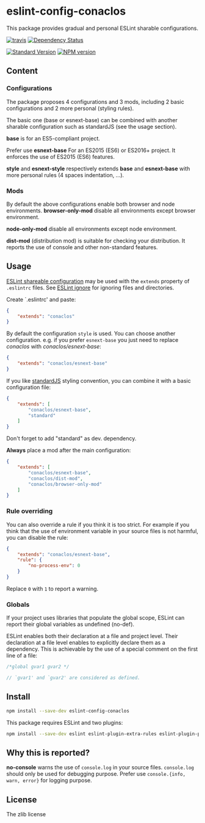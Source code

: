 # eslint-config-conaclos

This package provides gradual and personal ESLint sharable configurations.

[![travis][travis-image]][travis-url]
[![Dependency Status][versioneye-image]][versioneye-url]

[![Standard Version][sv-image]][sv-url]
[![NPM version][npm-image]][npm-url]

## Content

### Configurations

The package proposes 4 configurations and 3 mods, including 2 basic
configurations and 2 more personal (styling rules).

The basic one (base or esnext-base) can be combined with another sharable
configuration such as standardJS (see the usage section).

**base** is for an ES5-compliant project.

Prefer use **esnext-base** For an ES2015 (ES6) or ES2016+ project. It enforces
the use of ES2015 (ES6) features.

**style** and **esnext-style** respectively extends **base** and **esnext-base**
with more personal rules (4 spaces indentation, ...).

### Mods

By default the above configurations enable both browser and node environments.
**browser-only-mod** disable all environments except browser environment.

**node-only-mod** disable all environments except node environment.

**dist-mod** (distribution mod) is suitable for checking your distribution.
It reports the use of console and other non-standard features.

## Usage

[ESLint shareable configuration][esl-sc] may be used with the `extends` property
 of `.eslintrc` files.
See [ESLint ignore][eslint-ignore] for ignoring files and directories.

Create `.eslintrc' and paste:
```json
{
    "extends": "conaclos"
}
```

By default the configuration `style` is used.
You can choose another configuration.
e.g. if you prefer `esnext-base` you just need to replace *conaclos* with
 *conaclos/esnext-base*:
```json
{
    "extends": "conaclos/esnext-base"
}
```
If you like [standardJS](http://standardjs.com/) styling convention, you can
combine it with a basic configuration file:
```json
{
    "extends": [
        "conaclos/esnext-base",
        "standard"
    ]
}
```
Don't forget to add "standard" as dev. dependency.

**Always** place a mod after the main configuration:
```json
{
    "extends": [
        "conaclos/esnext-base",
        "conaclos/dist-mod",
        "conaclos/browser-only-mod"
    ]
}
```

### Rule overriding

You can also override a rule if you think it is too strict.
For example if you think that the use of environment variable in your source
files is not harmful, you can disable the rule:

```json
{
    "extends": "conaclos/esnext-base",
    "rule": {
        "no-process-env": 0
    }
}
```

Replace ```0``` with ```1``` to report a warning.

### Globals

If your project uses libraries that populate the global scope, ESLint can report
 their global variables as undefined (no-def).

ESLint enables both their declaration at a file and project level.
Their declaration at a file level enables to explicitly declare them as a
dependency. This is achievable by the use of a special comment on the first line
of a file:

```js
/*global gvar1 gvar2 */

// `gvar1' and `gvar2' are considered as defined.
```

## Install

```bash
npm install --save-dev eslint-config-conaclos
```

This package requires ESLint and two plugins:

```bash
npm install --save-dev eslint eslint-plugin-extra-rules eslint-plugin-promise
```

## Why this is reported?

**no-console** warns the use of ```console.log``` in your source files.
```console.log``` should only be used for debugging purpose.
Prefer use ```console.{info, warn, error}``` for logging purpose.

## License

The zlib license

[esl-sc]: http://eslint.org/docs/developer-guide/shareable-configs

[travis-image]:
https://img.shields.io/travis/Conaclos/eslint-config-conaclos/master.svg?style=flat-square
[travis-url]: https://travis-ci.org/Conaclos/eslint-config-conaclos
[versioneye-image]:
https://www.versioneye.com/user/projects/5708d96ffcd19a005185516b/badge.svg?style=flat-square
[versioneye-url]:
https://www.versioneye.com/user/projects/5708d96ffcd19a005185516b
[sv-image]:
https://img.shields.io/badge/release-standard%20version-brightgreen.svg?style=flat-square
[sv-url]:
https://github.com/conventional-changelog/standard-version
[npm-image]:
https://img.shields.io/npm/v/eslint-config-conaclos.svg?style=flat-square
[npm-url]:
https://www.npmjs.com/package/eslint-config-conaclos
[eslint-ignore]:
http://eslint.org/docs/user-guide/configuring/http://eslint.org/docs/user-guide/configuring

